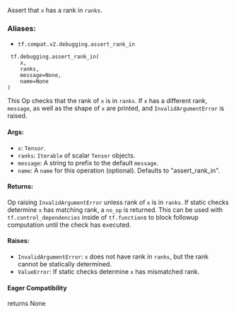 Assert that `x` has a rank in `ranks`.
### Aliases:
- `tf.compat.v2.debugging.assert_rank_in`

```
 tf.debugging.assert_rank_in(
    x,
    ranks,
    message=None,
    name=None
)
```
This Op checks that the rank of `x` is in `ranks`.
If `x` has a different rank, `message`, as well as the shape of `x` are printed, and `InvalidArgumentError` is raised.
#### Args:
- `x`: `Tensor`.
- `ranks`: `Iterable` of scalar `Tensor` objects.
- `message`: A string to prefix to the default `message`.
- `name`: A `name` for this operation (optional). Defaults to "assert_rank_in".
#### Returns:
Op raising `InvalidArgumentError` unless rank of `x` is in `ranks`. If static checks determine `x` has matching rank, a `no_op` is returned. This can be used with `tf.control_dependencies` inside of `tf.function`s to block followup computation until the check has e`x`ecuted.
#### Raises:
- `InvalidArgumentError`: `x` does not have rank in `ranks`, but the rank cannot be statically determined.
- `ValueError`: If static checks determine `x` has mismatched rank.
#### Eager Compatibility
returns None
